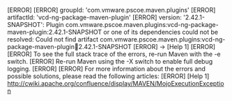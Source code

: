 [ERROR] 
[ERROR] groupId: 'com.vmware.pscoe.maven.plugins'
[ERROR] artifactId: 'vcd-ng-package-maven-plugin'
[ERROR] version: '2.42.1-SNAPSHOT': Plugin com.vmware.pscoe.maven.plugins:vcd-ng-package-maven-plugin:2.42.1-SNAPSHOT or one of its dependencies could not be resolved: Could not find artifact com.vmware.pscoe.maven.plugins:vcd-ng-package-maven-plugin:jar:2.42.1-SNAPSHOT
[ERROR] -> [Help 1]
[ERROR] 
[ERROR] To see the full stack trace of the errors, re-run Maven with the -e switch.
[ERROR] Re-run Maven using the -X switch to enable full debug logging.
[ERROR] 
[ERROR] For more information about the errors and possible solutions, please read the following articles:
[ERROR] [Help 1] http://cwiki.apache.org/confluence/display/MAVEN/MojoExecutionException
